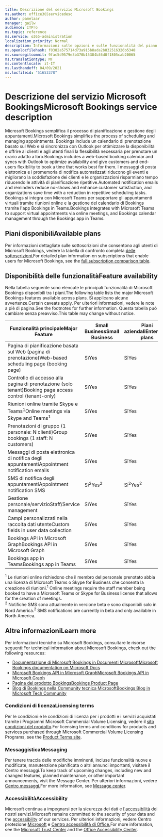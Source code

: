 ```yaml
---
title: Descrizione del servizio Microsoft Bookings
ms.author: office365servicedesc
author: pamelaar
manager: gailw
audience: ITPro
ms.topic: reference
ms.service: o365-administration
localization_priority: Normal
description: Informazioni sulle opzioni e sulle funzionalità del piano disponibili in Microsoft Bookings.
ms.openlocfilehash: f0382a575714d73a915b8ada2b832516326b5348
ms.sourcegitcommit: 9fac5d9579e3b370b15384b36d0f1805cab20065
ms.translationtype: MT
ms.contentlocale: it-IT
ms.lasthandoff: 04/09/2021
ms.locfileid: "51653378"
---
```

# <a name="microsoft-bookings-service-description"></a><span data-ttu-id="633bc-103">Descrizione del servizio Microsoft Bookings</span><span class="sxs-lookup"><span data-stu-id="633bc-103">Microsoft Bookings service description</span></span>

<span data-ttu-id="633bc-104">Microsoft Bookings semplifica il processo di pianificazione e gestione degli appuntamenti.</span><span class="sxs-lookup"><span data-stu-id="633bc-104">Microsoft Bookings simplifies the process of scheduling and managing appointments.</span></span> <span data-ttu-id="633bc-105">Bookings include un calendario di prenotazione basato sul Web e si sincronizza con Outlook per ottimizzare la disponibilità e offrire ai clienti e agli utenti finali la flessibilità necessaria per prenotare un orario adatto a loro.</span><span class="sxs-lookup"><span data-stu-id="633bc-105">Bookings includes a web-based booking calendar and syncs with Outlook to optimize availability and give customers and end-users flexibility to book a time that works best for them.</span></span> <span data-ttu-id="633bc-106">I messaggi di posta elettronica e i promemoria di notifica automatizzati riducono gli eventi e migliorano la soddisfazione dei clienti e le organizzazioni risparmiano tempo riducendo le attività di pianificazione ripetitive.</span><span class="sxs-lookup"><span data-stu-id="633bc-106">Automated notification emails and reminders reduce no-shows and enhance customer satisfaction, and organizations save time with a reduction in repetitive scheduling tasks.</span></span> <span data-ttu-id="633bc-107">Bookings si integra con Microsoft Teams per supportare gli appuntamenti virtuali tramite riunioni online e la gestione del calendario di Bookings tramite l'app Bookings in Teams.</span><span class="sxs-lookup"><span data-stu-id="633bc-107">Bookings integrates with Microsoft Teams to support virtual appointments via online meetings, and Bookings calendar management through the Bookings app in Teams.</span></span>

## <a name="available-plans"></a><span data-ttu-id="633bc-108">Piani disponibili</span><span class="sxs-lookup"><span data-stu-id="633bc-108">Available plans</span></span>

<span data-ttu-id="633bc-109">Per informazioni dettagliate sulle sottoscrizioni che consentono agli utenti di Microsoft Bookings, vedere la tabella di confronto completa [delle sottoscrizioni.](https://go.microsoft.com/fwlink/?linkid=2139145)</span><span class="sxs-lookup"><span data-stu-id="633bc-109">For detailed plan information on subscriptions that enable users for Microsoft Bookings, see the  [full subscription comparison table](https://go.microsoft.com/fwlink/?linkid=2139145).</span></span>

## <a name="feature-availability"></a><span data-ttu-id="633bc-110">Disponibilità delle funzionalità</span><span class="sxs-lookup"><span data-stu-id="633bc-110">Feature availability</span></span>

<span data-ttu-id="633bc-111">Nella tabella seguente sono elencate le principali funzionalità di Microsoft Bookings disponibili tra i piani.</span><span class="sxs-lookup"><span data-stu-id="633bc-111">The following table lists the major Microsoft Bookings features available across plans.</span></span> <span data-ttu-id="633bc-112">Si applicano alcune avvertenze.</span><span class="sxs-lookup"><span data-stu-id="633bc-112">Certain caveats apply.</span></span> <span data-ttu-id="633bc-113">Per ulteriori informazioni, vedere le note a piè di pagina.</span><span class="sxs-lookup"><span data-stu-id="633bc-113">See the footnotes for further information.</span></span> <span data-ttu-id="633bc-114">Questa tabella può cambiare senza preavviso.</span><span class="sxs-lookup"><span data-stu-id="633bc-114">This table may change without notice.</span></span>

| <span data-ttu-id="633bc-115">Funzionalità principale</span><span class="sxs-lookup"><span data-stu-id="633bc-115">Major Feature</span></span> | <span data-ttu-id="633bc-116">Small Business</span><span class="sxs-lookup"><span data-stu-id="633bc-116">Small Business</span></span> | <span data-ttu-id="633bc-117">Piani aziendali</span><span class="sxs-lookup"><span data-stu-id="633bc-117">Enterprise plans</span></span> | <span data-ttu-id="633bc-118">GCC</span><span class="sxs-lookup"><span data-stu-id="633bc-118">GCC</span></span> | <span data-ttu-id="633bc-119">GCC-High</span><span class="sxs-lookup"><span data-stu-id="633bc-119">GCC-High</span></span> | <span data-ttu-id="633bc-120">DOD</span><span class="sxs-lookup"><span data-stu-id="633bc-120">DOD</span></span> | <span data-ttu-id="633bc-121">Education</span><span class="sxs-lookup"><span data-stu-id="633bc-121">Education</span></span> |
| --- | --- | --- | --- | --- | --- | --- |
| <span data-ttu-id="633bc-122">Pagina di pianificazione basata sul Web (pagina di prenotazione)</span><span class="sxs-lookup"><span data-stu-id="633bc-122">Web-based scheduling page (booking page)</span></span> | <span data-ttu-id="633bc-123">Sì</span><span class="sxs-lookup"><span data-stu-id="633bc-123">Yes</span></span> | <span data-ttu-id="633bc-124">Sì</span><span class="sxs-lookup"><span data-stu-id="633bc-124">Yes</span></span> | <span data-ttu-id="633bc-125">Sì</span><span class="sxs-lookup"><span data-stu-id="633bc-125">Yes</span></span> | <span data-ttu-id="633bc-126">No</span><span class="sxs-lookup"><span data-stu-id="633bc-126">No</span></span> | <span data-ttu-id="633bc-127">No</span><span class="sxs-lookup"><span data-stu-id="633bc-127">No</span></span> | <span data-ttu-id="633bc-128">Sì</span><span class="sxs-lookup"><span data-stu-id="633bc-128">Yes</span></span> |
| <span data-ttu-id="633bc-129">Controllo di accesso alla pagina di prenotazione (solo tenant)</span><span class="sxs-lookup"><span data-stu-id="633bc-129">Booking page access control (tenant-only)</span></span> | <span data-ttu-id="633bc-130">Sì</span><span class="sxs-lookup"><span data-stu-id="633bc-130">Yes</span></span> | <span data-ttu-id="633bc-131">Sì</span><span class="sxs-lookup"><span data-stu-id="633bc-131">Yes</span></span> | <span data-ttu-id="633bc-132">Sì</span><span class="sxs-lookup"><span data-stu-id="633bc-132">Yes</span></span> | <span data-ttu-id="633bc-133">No</span><span class="sxs-lookup"><span data-stu-id="633bc-133">No</span></span> | <span data-ttu-id="633bc-134">No</span><span class="sxs-lookup"><span data-stu-id="633bc-134">No</span></span> | <span data-ttu-id="633bc-135">Sì</span><span class="sxs-lookup"><span data-stu-id="633bc-135">Yes</span></span> |
| <span data-ttu-id="633bc-136">Riunioni online tramite Skype e Teams<sup>1</sup></span><span class="sxs-lookup"><span data-stu-id="633bc-136">Online meetings via Skype and Teams<sup>1</sup></span></span> <br/> | <span data-ttu-id="633bc-137">Sì</span><span class="sxs-lookup"><span data-stu-id="633bc-137">Yes</span></span> | <span data-ttu-id="633bc-138">Sì</span><span class="sxs-lookup"><span data-stu-id="633bc-138">Yes</span></span> | <span data-ttu-id="633bc-139">Sì</span><span class="sxs-lookup"><span data-stu-id="633bc-139">Yes</span></span> | <span data-ttu-id="633bc-140">No</span><span class="sxs-lookup"><span data-stu-id="633bc-140">No</span></span> | <span data-ttu-id="633bc-141">No</span><span class="sxs-lookup"><span data-stu-id="633bc-141">No</span></span> | <span data-ttu-id="633bc-142">Sì</span><span class="sxs-lookup"><span data-stu-id="633bc-142">Yes</span></span> |
| <span data-ttu-id="633bc-143">Prenotazioni di gruppo (1 personale: N clienti)</span><span class="sxs-lookup"><span data-stu-id="633bc-143">Group bookings (1 staff: N customers)</span></span> | <span data-ttu-id="633bc-144">Sì</span><span class="sxs-lookup"><span data-stu-id="633bc-144">Yes</span></span> | <span data-ttu-id="633bc-145">Sì</span><span class="sxs-lookup"><span data-stu-id="633bc-145">Yes</span></span> | <span data-ttu-id="633bc-146">Sì</span><span class="sxs-lookup"><span data-stu-id="633bc-146">Yes</span></span> | <span data-ttu-id="633bc-147">No</span><span class="sxs-lookup"><span data-stu-id="633bc-147">No</span></span> | <span data-ttu-id="633bc-148">No</span><span class="sxs-lookup"><span data-stu-id="633bc-148">No</span></span> | <span data-ttu-id="633bc-149">Sì</span><span class="sxs-lookup"><span data-stu-id="633bc-149">Yes</span></span> |
| <span data-ttu-id="633bc-150">Messaggi di posta elettronica di notifica degli appuntamenti</span><span class="sxs-lookup"><span data-stu-id="633bc-150">Appointment notification emails</span></span> | <span data-ttu-id="633bc-151">Sì</span><span class="sxs-lookup"><span data-stu-id="633bc-151">Yes</span></span> | <span data-ttu-id="633bc-152">Sì</span><span class="sxs-lookup"><span data-stu-id="633bc-152">Yes</span></span> | <span data-ttu-id="633bc-153">Sì</span><span class="sxs-lookup"><span data-stu-id="633bc-153">Yes</span></span> | <span data-ttu-id="633bc-154">No</span><span class="sxs-lookup"><span data-stu-id="633bc-154">No</span></span> | <span data-ttu-id="633bc-155">No</span><span class="sxs-lookup"><span data-stu-id="633bc-155">No</span></span> | <span data-ttu-id="633bc-156">Sì</span><span class="sxs-lookup"><span data-stu-id="633bc-156">Yes</span></span> |
| <span data-ttu-id="633bc-157">SMS di notifica degli appuntamenti</span><span class="sxs-lookup"><span data-stu-id="633bc-157">Appointment notification SMS</span></span> | <span data-ttu-id="633bc-158">Sì<sup>2</sup></span><span class="sxs-lookup"><span data-stu-id="633bc-158">Yes<sup>2</sup></span></span> <br/> | <span data-ttu-id="633bc-159">Sì<sup>2</sup></span><span class="sxs-lookup"><span data-stu-id="633bc-159">Yes<sup>2</sup></span></span> <br/> | <span data-ttu-id="633bc-160">Sì<sup>2</sup></span><span class="sxs-lookup"><span data-stu-id="633bc-160">Yes<sup>2</sup></span></span> <br/> | <span data-ttu-id="633bc-161">No</span><span class="sxs-lookup"><span data-stu-id="633bc-161">No</span></span> | <span data-ttu-id="633bc-162">No</span><span class="sxs-lookup"><span data-stu-id="633bc-162">No</span></span> | <span data-ttu-id="633bc-163">Sì</span><span class="sxs-lookup"><span data-stu-id="633bc-163">Yes</span></span> |
| <span data-ttu-id="633bc-164">Gestione personale/servizio</span><span class="sxs-lookup"><span data-stu-id="633bc-164">Staff/Service management</span></span> | <span data-ttu-id="633bc-165">Sì</span><span class="sxs-lookup"><span data-stu-id="633bc-165">Yes</span></span> | <span data-ttu-id="633bc-166">Sì</span><span class="sxs-lookup"><span data-stu-id="633bc-166">Yes</span></span> | <span data-ttu-id="633bc-167">Sì</span><span class="sxs-lookup"><span data-stu-id="633bc-167">Yes</span></span> | <span data-ttu-id="633bc-168">No</span><span class="sxs-lookup"><span data-stu-id="633bc-168">No</span></span> | <span data-ttu-id="633bc-169">No</span><span class="sxs-lookup"><span data-stu-id="633bc-169">No</span></span> | <span data-ttu-id="633bc-170">Sì</span><span class="sxs-lookup"><span data-stu-id="633bc-170">Yes</span></span> |
| <span data-ttu-id="633bc-171">Campi personalizzati nella raccolta dati utente</span><span class="sxs-lookup"><span data-stu-id="633bc-171">Custom fields in user data collection</span></span> | <span data-ttu-id="633bc-172">Sì</span><span class="sxs-lookup"><span data-stu-id="633bc-172">Yes</span></span> | <span data-ttu-id="633bc-173">Sì</span><span class="sxs-lookup"><span data-stu-id="633bc-173">Yes</span></span> | <span data-ttu-id="633bc-174">Sì</span><span class="sxs-lookup"><span data-stu-id="633bc-174">Yes</span></span> | <span data-ttu-id="633bc-175">No</span><span class="sxs-lookup"><span data-stu-id="633bc-175">No</span></span> | <span data-ttu-id="633bc-176">No</span><span class="sxs-lookup"><span data-stu-id="633bc-176">No</span></span> | <span data-ttu-id="633bc-177">Sì</span><span class="sxs-lookup"><span data-stu-id="633bc-177">Yes</span></span> |
| <span data-ttu-id="633bc-178">Bookings API in Microsoft Graph</span><span class="sxs-lookup"><span data-stu-id="633bc-178">Bookings API in Microsoft Graph</span></span> | <span data-ttu-id="633bc-179">Sì</span><span class="sxs-lookup"><span data-stu-id="633bc-179">Yes</span></span> | <span data-ttu-id="633bc-180">Sì</span><span class="sxs-lookup"><span data-stu-id="633bc-180">Yes</span></span> | <span data-ttu-id="633bc-181">No</span><span class="sxs-lookup"><span data-stu-id="633bc-181">No</span></span> | <span data-ttu-id="633bc-182">No</span><span class="sxs-lookup"><span data-stu-id="633bc-182">No</span></span> | <span data-ttu-id="633bc-183">No</span><span class="sxs-lookup"><span data-stu-id="633bc-183">No</span></span> | <span data-ttu-id="633bc-184">Sì</span><span class="sxs-lookup"><span data-stu-id="633bc-184">Yes</span></span> |
| <span data-ttu-id="633bc-185">Bookings app in Teams</span><span class="sxs-lookup"><span data-stu-id="633bc-185">Bookings app in Teams</span></span> | <span data-ttu-id="633bc-186">Sì</span><span class="sxs-lookup"><span data-stu-id="633bc-186">Yes</span></span> | <span data-ttu-id="633bc-187">Sì</span><span class="sxs-lookup"><span data-stu-id="633bc-187">Yes</span></span> | <span data-ttu-id="633bc-188">No</span><span class="sxs-lookup"><span data-stu-id="633bc-188">No</span></span> | <span data-ttu-id="633bc-189">No</span><span class="sxs-lookup"><span data-stu-id="633bc-189">No</span></span> | <span data-ttu-id="633bc-190">No</span><span class="sxs-lookup"><span data-stu-id="633bc-190">No</span></span> | <span data-ttu-id="633bc-191">Sì</span><span class="sxs-lookup"><span data-stu-id="633bc-191">Yes</span></span> |

<span data-ttu-id="633bc-192"><sup>1</sup> Le riunioni online richiedono che il membro del personale prenotato abbia una licenza di Microsoft Teams o Skype for Business che consenta la creazione di riunioni.</span><span class="sxs-lookup"><span data-stu-id="633bc-192"><sup>1</sup> Online meetings require the staff member being booked to have a Microsoft Teams or Skype for Business license that allows for the creation of meetings.</span></span>
<br/><span data-ttu-id="633bc-193"><sup>2</sup> Notifiche SMS sono attualmente in versione beta e sono disponibili solo in Nord America.</span><span class="sxs-lookup"><span data-stu-id="633bc-193"><sup>2</sup> SMS notifications are currently in beta and only available in North America.</span></span>

## <a name="learn-more"></a><span data-ttu-id="633bc-194">Altre informazioni</span><span class="sxs-lookup"><span data-stu-id="633bc-194">Learn more</span></span>

<span data-ttu-id="633bc-195">Per informazioni tecniche su Microsoft Bookings, consultare le risorse seguenti:</span><span class="sxs-lookup"><span data-stu-id="633bc-195">For technical information about Microsoft Bookings, check out the following resources:</span></span>

- [<span data-ttu-id="633bc-196">Documentazione di Microsoft Bookings in Documenti Microsoft</span><span class="sxs-lookup"><span data-stu-id="633bc-196">Microsoft Bookings documentation on Microsoft Docs</span></span>](/microsoft-365/bookings/bookings-overview?view=o365-worldwide)
- [<span data-ttu-id="633bc-197">Microsoft Bookings API in Microsoft Graph</span><span class="sxs-lookup"><span data-stu-id="633bc-197">Microsoft Bookings API in Microsoft Graph</span></span>](/graph/api/resources/booking-api-overview?view=graph-rest-beta)
- [<span data-ttu-id="633bc-198">Pagina del prodotto Bookings</span><span class="sxs-lookup"><span data-stu-id="633bc-198">Bookings Product Page</span></span>](https://www.microsoft.com/microsoft-365/business/scheduling-and-booking-app)
- [<span data-ttu-id="633bc-199">Blog di Bookings nella Community tecnica Microsoft</span><span class="sxs-lookup"><span data-stu-id="633bc-199">Bookings Blog in Microsoft Tech Community</span></span>](https://techcommunity.microsoft.com/t5/microsoft-bookings-blog/bg-p/Office365BusinessAppsBlog)

### <a name="licensing-terms"></a><span data-ttu-id="633bc-200">Condizioni di licenza</span><span class="sxs-lookup"><span data-stu-id="633bc-200">Licensing terms</span></span>

<span data-ttu-id="633bc-201">Per le condizioni e le condizioni di licenza per i prodotti e i servizi acquistati tramite i Programmi Microsoft Commercial Volume Licensing, vedere il [sito condizioni del prodotto](https://www.microsoft.com/microsoft-365).</span><span class="sxs-lookup"><span data-stu-id="633bc-201">For licensing terms and conditions for products and services purchased through Microsoft Commercial Volume Licensing Programs, see the [Product Terms site](https://www.microsoft.com/microsoft-365).</span></span>

### <a name="messaging"></a><span data-ttu-id="633bc-202">Messaggistica</span><span class="sxs-lookup"><span data-stu-id="633bc-202">Messaging</span></span>

<span data-ttu-id="633bc-203">Per tenere traccia delle modifiche imminenti, incluse funzionalità nuove e modificate, manutenzione pianificata o altri annunci importanti, visitare il Centro messaggi.</span><span class="sxs-lookup"><span data-stu-id="633bc-203">To keep track of upcoming changes, including new and changed features, planned maintenance, or other important announcements, visit the Message Center.</span></span> <span data-ttu-id="633bc-204">Per ulteriori informazioni, vedere [Centro messaggi.](/microsoft-365/admin/manage/message-center)</span><span class="sxs-lookup"><span data-stu-id="633bc-204">For more information, see [Message center](/microsoft-365/admin/manage/message-center).</span></span>

### <a name="accessibility"></a><span data-ttu-id="633bc-205">Accessibilità</span><span class="sxs-lookup"><span data-stu-id="633bc-205">Accessibility</span></span>

<span data-ttu-id="633bc-206">Microsoft continua a impegnarsi per la sicurezza dei dati e [l'accessibilità](https://www.microsoft.com/trust-center/compliance/accessibility) dei nostri servizi.</span><span class="sxs-lookup"><span data-stu-id="633bc-206">Microsoft remains committed to the security of your data and the [accessibility](https://www.microsoft.com/trust-center/compliance/accessibility) of our services.</span></span> <span data-ttu-id="633bc-207">Per ulteriori informazioni, vedere Centro protezione [Microsoft](https://www.microsoft.com/trust-center) e [Centro accessibilità di Office.](https://support.office.com/article/ecab0fcf-d143-4fe8-a2ff-6cd596bddc6d)</span><span class="sxs-lookup"><span data-stu-id="633bc-207">For more information, see the [Microsoft Trust Center](https://www.microsoft.com/trust-center) and the [Office Accessibility Center](https://support.office.com/article/ecab0fcf-d143-4fe8-a2ff-6cd596bddc6d).</span></span>